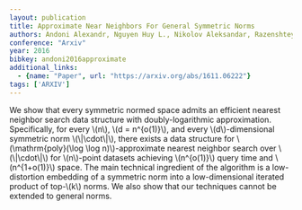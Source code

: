 ```yaml
---
layout: publication
title: Approximate Near Neighbors For General Symmetric Norms
authors: Andoni Alexandr, Nguyen Huy L., Nikolov Aleksandar, Razenshteyn Ilya, Waingarten Erik
conference: "Arxiv"
year: 2016
bibkey: andoni2016approximate
additional_links:
  - {name: "Paper", url: "https://arxiv.org/abs/1611.06222"}
tags: ['ARXIV']
---
```

<p>We show that every symmetric normed space admits an efficient nearest
neighbor search data structure with doubly-logarithmic approximation.
Specifically, for every <span class="math inline">\(n\)</span>, <span
class="math inline">\(d = n^{o(1)}\)</span>, and every <span
class="math inline">\(d\)</span>-dimensional symmetric norm <span
class="math inline">\(\|\cdot\|\)</span>, there exists a data structure
for <span class="math inline">\(\mathrm{poly}(\log \log
n)\)</span>-approximate nearest neighbor search over <span
class="math inline">\(\|\cdot\|\)</span> for <span
class="math inline">\(n\)</span>-point datasets achieving <span
class="math inline">\(n^{o(1)}\)</span> query time and <span
class="math inline">\(n^{1+o(1)}\)</span> space. The main technical
ingredient of the algorithm is a low-distortion embedding of a symmetric
norm into a low-dimensional iterated product of top-<span
class="math inline">\(k\)</span> norms. We also show that our techniques
cannot be extended to general norms.</p>
